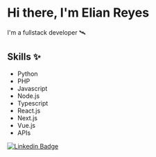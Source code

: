 # Hi there, I'm Elian Reyes 
I'm a fullstack developer 🛰️

## Skills ✨
- Python
- PHP
- Javascript
- Node.js
- Typescript
- React.js
- Next.js
- Vue.js
- APIs

[![Linkedin Badge](https://img.shields.io/badge/-eliandev-blue?style=flat-square&logo=Linkedin&logoColor=white&link=https://www.linkedin.com/in/eliandev/)](https://www.linkedin.com/in/eliandev/)
